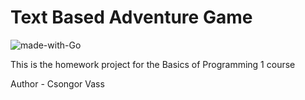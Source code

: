# Text Based Adventure Game
![made-with-Go](https://img.shields.io/badge/Made%20with-C-1f425f.svg)

This is the homework project for the Basics of Programming 1 course 

Author - Csongor Vass
